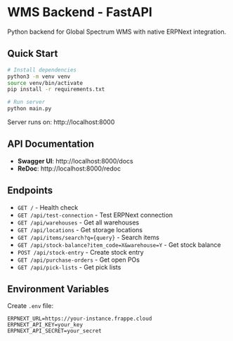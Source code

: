 # WMS Backend - FastAPI

Python backend for Global Spectrum WMS with native ERPNext integration.

## Quick Start

```bash
# Install dependencies
python3 -m venv venv
source venv/bin/activate
pip install -r requirements.txt

# Run server
python main.py
```

Server runs on: http://localhost:8000

## API Documentation

- **Swagger UI**: http://localhost:8000/docs
- **ReDoc**: http://localhost:8000/redoc

## Endpoints

- `GET /` - Health check
- `GET /api/test-connection` - Test ERPNext connection
- `GET /api/warehouses` - Get all warehouses
- `GET /api/locations` - Get storage locations
- `GET /api/items/search?q={query}` - Search items
- `GET /api/stock-balance?item_code=X&warehouse=Y` - Get stock balance
- `POST /api/stock-entry` - Create stock entry
- `GET /api/purchase-orders` - Get open POs
- `GET /api/pick-lists` - Get pick lists

## Environment Variables

Create `.env` file:
```
ERPNEXT_URL=https://your-instance.frappe.cloud
ERPNEXT_API_KEY=your_key
ERPNEXT_API_SECRET=your_secret
```




